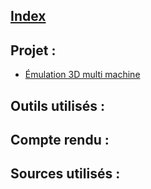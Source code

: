 ## [Index](https://github.com/Matteo-Ynov/Labo-Infra-R-seau/blob/main/README.md)

## Projet :
  - [Émulation 3D multi machine](https://romain-ynov.notion.site/Projet-Infra-mulation-3D-multi-machine-Container-ou-virtu-14b2a83de2c848c1ba182311e5031271)
  
## Outils utilisés : 


## Compte rendu :


## Sources utilisés :

